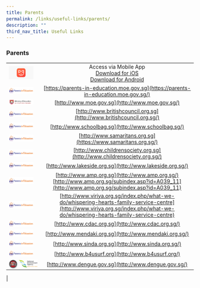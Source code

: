 ```yaml
---
title: Parents
permalink: /links/useful-links/parents/
description: ""
third_nav_title: Useful Links
---
```

### **Parents**


|  |  |
|---|:---:|
| <img src="/images/parents1.png" style="width:85%"> | Access via Mobile App<br>[Download for iOS](https://itunes.apple.com/sg/app/parents-gateway/id1267198708?mt=8)<br>[Download for Android](https://play.google.com/store/apps/details?id=com.moe.pgp&hl=en_SG) |
|  <img src="/images/parents2.jpg" style="width:85%"> |  [https://parents-in-education.moe.gov.sg](https://parents-in-education.moe.gov.sg/) |
|  <img src="/images/parents3.gif" style="width:85%"> | [http://www.moe.gov.sg](http://www.moe.gov.sg/)|
|  <img src="/images/parents2.jpg" style="width:85%"> | [http://www.britishcouncil.org.sg](http://www.britishcouncil.org.sg/) |
| <img src="/images/parents2.jpg" style="width:85%">  | [http://www.schoolbag.sg](http://www.schoolbag.sg/)  |
| <img src="/images/parents2.jpg" style="width:85%">  |   [http://www.samaritans.org.sg](https://www.samaritans.org.sg/) |
| <img src="/images/parents2.jpg" style="width:85%">  |   [http://www.childrensociety.org.sg](http://www.childrensociety.org.sg/) |
| <img src="/images/parents2.jpg" style="width:85%">  | [http://www.lakeside.org.sg](http://www.lakeside.org.sg/)  |
| <img src="/images/parents2.jpg" style="width:85%">  |  [http://www.amp.org.sg](http://www.amp.org.sg/)<br>[http://www.amp.org.sg/subindex.asp?id=A039_11](http://www.amp.org.sg/subindex.asp?id=A039_11) |
|  <img src="/images/parents2.jpg" style="width:85%"> | [http://www.viriya.org.sg/index.php/what-we-do/whispering-hearts-family-service-centre](http://www.viriya.org.sg/index.php/what-we-do/whispering-hearts-family-service-centre)  |
|  <img src="/images/parents2.jpg" style="width:85%"> | [http://www.cdac.org.sg](http://www.cdac.org.sg/)  |
|  <img src="/images/parents2.jpg" style="width:85%"> |  [http://www.mendaki.org.sg](http://www.mendaki.org.sg/) |
|  <img src="/images/parents2.jpg" style="width:85%"> |  [http://www.sinda.org.sg](http://www.sinda.org.sg/) |
| <img src="/images/parents2.jpg" style="width:85%">  | [http://www.b4usurf.org](http://www.b4usurf.org/) |
| <img src="/images/parents15.jpg" style="width:30%" align=left><img src="/images/parents16.jpg" style="width:68%" align=right>  |   [http://www.dengue.gov.sg](http://www.dengue.gov.sg/) |
|